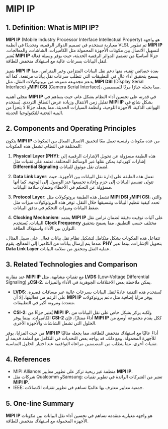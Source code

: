 # MIPI IP

## 1. Definition: What is **MIPI IP**?
**MIPI IP** (Mobile Industry Processor Interface Intellectual Property) هو واجهة معيارية تستخدم في تصميم الدوائر الرقمية، وتحديدًا في أنظمة VLSI. تم تطوير **MIPI IP** لتسهيل الاتصال بين مكونات الأجهزة المحمولة مثل الكاميرات، الشاشات، والمعالجات. يُعتبر **MIPI IP** جزءًا أساسيًا من تصميم الدوائر الرقمية الحديثة، حيث يوفر وسيلة فعالة لنقل البيانات بسرعات عالية مع استهلاك منخفض للطاقة. 

يتميز **MIPI IP** بعدة خصائص تقنية، منها دعم نقل البيانات المتزامن وغير المتزامن، مما يسمح بتحقيق أداء عالٍ في التطبيقات التي تتطلب سرعات نقل بيانات مرتفعة. كما أنه يدعم مجموعة متنوعة من بروتوكولات النقل، مثل **MIPI DSI** (Display Serial Interface) و**MIPI CSI** (Camera Serial Interface)، مما يجعله خيارًا مرنًا للمصممين.

تتجلى أهمية **MIPI IP** في قدرته على تحسين أداء النظام بشكل عام، حيث يساهم في تقليل زمن الانتقال وزيادة عرض النطاق الترددي. يُستخدم **MIPI IP** بشكل شائع في الهواتف الذكية، الأجهزة اللوحية، وأنظمة السيارات الحديثة، مما يجعله جزءًا لا يتجزأ من البنية التحتية للتكنولوجيا الحديثة.

## 2. Components and Operating Principles
يتكون **MIPI IP** من عدة مكونات رئيسية تعمل معًا لتحقيق الاتصال الفعال بين المكونات المختلفة في النظام. تشمل هذه المكونات:

1. **Physical Layer (PHY)**: هذه الطبقة مسؤولة عن تحويل الإشارات الرقمية إلى إشارات كهربائية يمكن نقلها عبر الوسائط المختلفة. تعتمد على تقنيات مثل **Differential Signaling** لضمان نقل موثوق للبيانات.

2. **Data Link Layer**: تعمل هذه الطبقة على إدارة نقل البيانات بين الأجهزة، حيث تتولى تقسيم البيانات إلى حزم وإعادة تجميعها عند الوصول إلى الوجهة. كما أنها مسؤولة عن التحكم في الأخطاء وضمان سلامة البيانات.

3. **Protocol Layer**: تشمل هذه الطبقة بروتوكولات مثل **MIPI DSI** و**MIPI CSI**، والتي تحدد كيفية تنظيم البيانات وتنسيقها خلال النقل. توفر هذه البروتوكولات ميزات مثل ضغط البيانات وميزات التحكم في تدفق البيانات.

4. **Clocking Mechanism**: يعتمد **MIPI IP** على آليات توقيت دقيقة لضمان تزامن نقل البيانات. يُستخدم **Clock Frequency** مختلف حسب التطبيق، مما يسمح بتحقيق التوازن بين الأداء واستهلاك الطاقة.

تتفاعل هذه المكونات بشكل متكامل لتشكيل نظام نقل بيانات فعال. على سبيل المثال، عندما يتم إرسال بيانات من الكاميرا إلى المعالج، يقوم **PHY** بتحويل الإشارات، بينما تدير **Data Link Layer** عملية النقل وتتحقق من سلامة البيانات. 

## 3. Related Technologies and Comparison
عند مقارنة **MIPI IP** مع تقنيات مشابهة، مثل **LVDS** (Low-Voltage Differential Signaling) و**CSI-2**، يمكن ملاحظة بعض الاختلافات الجوهرية في الأداء والميزات. 

- **LVDS**: تُستخدم هذه التقنية عادةً لنقل البيانات بسرعات عالية عبر مسافات قصيرة. على الرغم من فعاليتها، إلا أن **MIPI IP** يوفر مزايا إضافية مثل دعم بروتوكولات متعددة ومرونة أكبر في التطبيقات.

- **CSI-2**: يُعتبر جزءًا من **MIPI IP**، ولكنه يركز بشكل خاص على نقل البيانات من الكاميرات. بينما يوفر **CSI-2** أداءً ممتازًا، فإن **MIPI IP** ككل يقدم مجموعة أوسع من الحلول التي تشمل الشاشات والأجهزة الأخرى.

من حيث المزايا، يوفر **MIPI IP** أداءً عاليًا مع استهلاك منخفض للطاقة، مما يجعله مثاليًا للأجهزة المحمولة. ومع ذلك، قد يواجه بعض التحديات في التكامل مع أنظمة قديمة أو تقنيات أخرى، مما يتطلب من المصممين مراعاة التوافقية عند اختيار الحلول المناسبة.

## 4. References
- MIPI Alliance: منظمة غير ربحية تركز على تطوير معايير **MIPI IP**.
- شركات مثل Qualcomm وSamsung: تعتبر من الشركات الرائدة في تطوير تقنيات **MIPI IP**.
- IEEE: جمعية معايير معترف بها عالميًا تساهم في تطوير تقنيات الاتصالات.

## 5. One-line Summary
**MIPI IP** هو واجهة معيارية متقدمة تساهم في تحسين أداء نقل البيانات بين مكونات الأجهزة المحمولة مع استهلاك منخفض للطاقة.